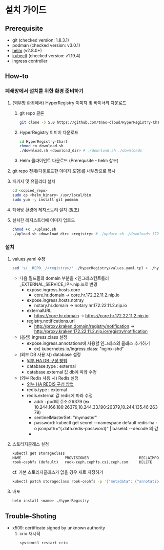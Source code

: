# 설치 가이드

## Prerequisite

- git (checked version: 1.8.3.1)
- podman (checked version: v3.0.1)
- [helm](https://helm.sh/docs/intro/install/) (v2.8.0+)
- [kubectl](https://kubernetes.io/ko/docs/tasks/tools/install-kubectl-linux/) (checked version: v1.19.4)
- ingress controller

## How-to

### 폐쇄망에서 설치를 위한 환경 준비하기

1. (외부망 환경에서) HyperRegistry 이미지 및 바이너리 다운로드

   1. git repo 클론
      ```bash
      git clone -b 5.0 https://github.com/tmax-cloud/HyperRegistry-Chart
      ```
   2. HyperRegistry 이미지 다운로드
      ```bash
      cd HyperRegistry-Chart
      chmod +x download.sh
      ./download.sh <download_dir> # ./download.sh ./downloads
      ```
   3. Helm 클라이언트 다운로드 (Prerequsite - helm 참조)

2. git repo 전체(다운로드한 이미지 포함)를 내부망으로 복사

3. 패키지 및 유틸리티 설치

   ```bash
   cd <copied_repo>
   sudo cp <helm_binary> /usr/local/bin
   sudo yum -y install git podman
   ```

4. 폐쇄망 환경에 레지스트리 설치 ([참조](https://github.com/tmax-cloud/install-registry/tree/5.0))

5. 설치한 레지스트리에 이미지 업로드

   ```bash
   chmod +x ./upload.sh
   ./upload.sh <download_dir> <registry> # ./update.sh ./downloads 172.22.11.2:5000
   ```

### 설치

1. values.yaml 수정

   ```bash
   sed 's/__REPO__/<registry>/' ./hyperRegistry/values.yaml.tpl > ./hyperRegistry/values.yaml
   ```

   - 다음 필드들의 domain 부분을 <인그레스컨트롤러\_EXTERNAL_SERVICE_IP>.nip.io로 변경
     - expose.ingress.hosts.core
       - core.hr.domain -> core.hr.172.22.11.2.nip.io
     - expose.ingress.hosts.notray
       - notary.hr.domain -> notary.hr.172.22.11.2.nip.io
     - externalURL
       - https://core.hr.domain -> https://core.hr.172.22.11.2.nip.io
     - registry.notifications.url
       - http://proxy.kraken.domain/registry/notification -> http://proxy.kraken.172.22.11.2.nip.io/registry/notification
   - (옵션) ingress.class 설정
     - expose.ingress.annotations에 사용할 인그레스의 클래스 추가하기
       - ex) kubernetes.io/ingress.class: "nginx-shd"
   - (외부 DB 사용 시) database 설정
     - [외부 HA DB 구성 방법](https://github.com/tmax-cloud/HyperRegistry-Chart/blob/5.0/guides/postgres_ha.md)
     - database.type : external
     - database.external 값 db에 따라 수정
   - (외부 Redis 사용 시) Redis 설정
     - [외부 HA REDIS 구성 방법](https://github.com/tmax-cloud/HyperRegistry-Chart/blob/5.0/guides/redis_ha.md)
     - redis.type : external
     - redis.external 값 redis에 따라 수정
       - addr : pod의 주소:26379 (ex. 10.244.166.186:26379,10.244.33.190:26379,10.244.135.46:26379)
       - sentinelMasterSet: "mymaster"
       - password: kubectl get secret --namespace default redis-ha -o jsonpath="{.data.redis-password}" | base64 --decode 의 값
       -

2. 스토리지클래스 설정
   ```bash
   kubectl get storageclass
   NAME                    PROVISIONER                       RECLAIMPOLICY      VOLUMEBINDINGMODE   ALLOWVOLUMEEXPANSION   AGE              AGE
   rook-cephfs (default)   rook-ceph.cephfs.csi.ceph.com     DELETE             Immediate           true                   1d
   ```
   cf. 기본 스토리지클래스가 없을 경우 새로 지정하기
   ```bash
   kubectl patch storageclass rook-cephfs -p '{"metadata": {"annotations":{"storageclass.kubernetes.io/is-default-class":"true"}}}'
   ```
3. 배포
   ```bash
   helm install <name> ./hyperRegistry
   ```

## Trouble-Shoting

- x509: certificate signed by unknown authority
  1.  crio 재시작
      ```bash
      systemctl restart crio
      ```

